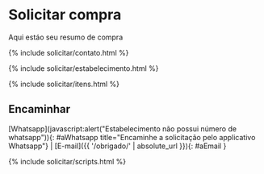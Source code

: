 # Solicitar compra

Aqui estáo seu resumo de compra

{% include solicitar/contato.html %}

{% include solicitar/estabelecimento.html %}

{% include solicitar/itens.html %}

## Encaminhar

[Whatsapp](javascript:alert("Estabelecimento não possui número de whatsapp")){: #aWhatsapp title="Encaminhe a solicitação pelo applicativo Whatsapp"} | [E-mail]({{ '/obrigado/' | absolute_url }}){: #aEmail }

{% include solicitar/scripts.html %}
